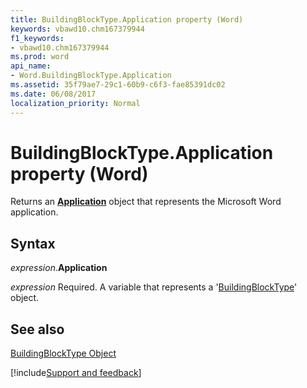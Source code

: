 ```yaml
---
title: BuildingBlockType.Application property (Word)
keywords: vbawd10.chm167379944
f1_keywords:
- vbawd10.chm167379944
ms.prod: word
api_name:
- Word.BuildingBlockType.Application
ms.assetid: 35f79ae7-29c1-60b9-c6f3-fae85391dc02
ms.date: 06/08/2017
localization_priority: Normal
---
```



# BuildingBlockType.Application property (Word)

Returns an  **[Application](Word.Application.md)** object that represents the Microsoft Word application.


## Syntax

_expression_.**Application**

_expression_ Required. A variable that represents a '[BuildingBlockType](Word.BuildingBlockType.md)' object.


## See also


[BuildingBlockType Object](Word.BuildingBlockType.md)

[!include[Support and feedback](~/includes/feedback-boilerplate.md)]